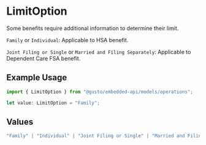 # LimitOption

Some benefits require additional information to determine
their limit.

`Family` or `Individual`: Applicable to HSA benefit.

`Joint Filing or Single` or `Married and Filing Separately`: Applicable to Dependent Care FSA benefit.

## Example Usage

```typescript
import { LimitOption } from "@gusto/embedded-api/models/operations";

let value: LimitOption = "Family";
```

## Values

```typescript
"Family" | "Individual" | "Joint Filing or Single" | "Married and Filing Separately"
```